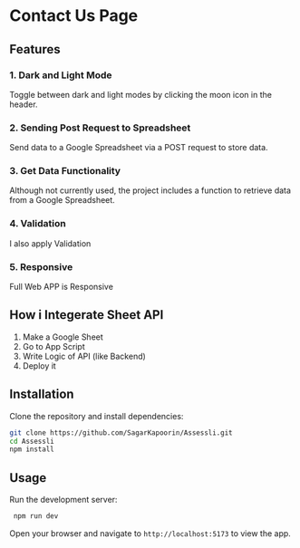 # Contact Us Page

 ## Features

### 1. Dark and Light Mode

Toggle between dark and light modes by clicking the moon icon in the header.

### 2. Sending Post Request to Spreadsheet

Send data to a Google Spreadsheet via a POST request to store data.

### 3. Get Data Functionality

Although not currently used, the project includes a function to retrieve data from a Google Spreadsheet.

### 4. Validation

I also apply Validation

### 5. Responsive

Full Web APP is Responsive

## How i Integerate Sheet API

1. Make a Google Sheet
2. Go to App Script
3. Write Logic of API (like Backend)
4. Deploy it

## Installation

Clone the repository and install dependencies:

```bash
git clone https://github.com/SagarKapoorin/Assessli.git
cd Assessli
npm install
 ```

 ## Usage

Run the development server:

```bash
 npm run dev
```

Open your browser and navigate to `http://localhost:5173` to view the app.

